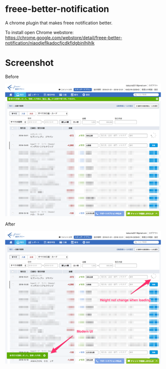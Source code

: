 # freee-better-notification

A chrome plugin that makes freee notification better.

To install open Chrome webstore: https://chrome.google.com/webstore/detail/freee-better-notification/niaodjeflkadocfjcdkfldgbinlhjhlk

# Screenshot

Before

![image](https://github.com/acro5piano/freee-better-notification/blob/master/screenshots/before.png)

After

![image](https://github.com/acro5piano/freee-better-notification/blob/master/screenshots/after.png)
